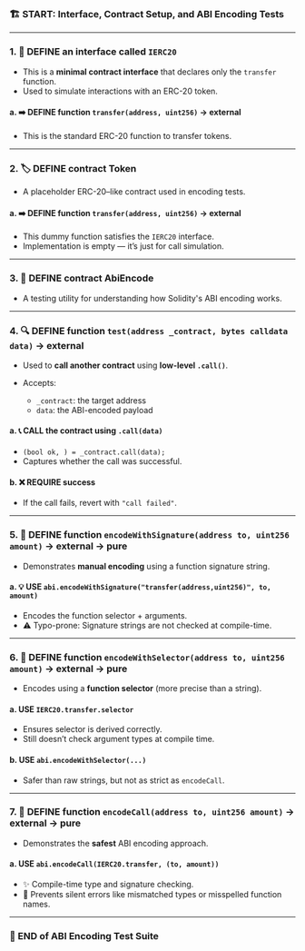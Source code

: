 ### 🏗️ START: Interface, Contract Setup, and ABI Encoding Tests

---

### 1. 📡 DEFINE an interface called `IERC20`

- This is a **minimal contract interface** that declares only the `transfer` function.
- Used to simulate interactions with an ERC-20 token.

#### a. ➡️ DEFINE function `transfer(address, uint256)` → external

- This is the standard ERC-20 function to transfer tokens.

---

### 2. 🏷️ DEFINE contract **Token**

- A placeholder ERC-20–like contract used in encoding tests.

#### a. ➡️ DEFINE function `transfer(address, uint256)` → external

- This dummy function satisfies the `IERC20` interface.
- Implementation is empty — it’s just for call simulation.

---

### 3. 🧪 DEFINE contract **AbiEncode**

- A testing utility for understanding how Solidity's ABI encoding works.

---

### 4. 🔍 DEFINE function `test(address _contract, bytes calldata data)` → external

- Used to **call another contract** using **low-level `.call()`**.
- Accepts:

  - `_contract`: the target address
  - `data`: the ABI-encoded payload

#### a. 📞 CALL the contract using `.call(data)`

- `(bool ok, ) = _contract.call(data);`
- Captures whether the call was successful.

#### b. ❌ REQUIRE success

- If the call fails, revert with `"call failed"`.

---

### 5. 🧪 DEFINE function `encodeWithSignature(address to, uint256 amount)` → external → pure

- Demonstrates **manual encoding** using a function signature string.

#### a. 💡 USE `abi.encodeWithSignature("transfer(address,uint256)", to, amount)`

- Encodes the function selector + arguments.
- ⚠️ Typo-prone: Signature strings are not checked at compile-time.

---

### 6. 🧪 DEFINE function `encodeWithSelector(address to, uint256 amount)` → external → pure

- Encodes using a **function selector** (more precise than a string).

#### a. USE `IERC20.transfer.selector`

- Ensures selector is derived correctly.
- Still doesn’t check argument types at compile time.

#### b. USE `abi.encodeWithSelector(...)`

- Safer than raw strings, but not as strict as `encodeCall`.

---

### 7. 🧪 DEFINE function `encodeCall(address to, uint256 amount)` → external → pure

- Demonstrates the **safest** ABI encoding approach.

#### a. USE `abi.encodeCall(IERC20.transfer, (to, amount))`

- ✨ Compile-time type and signature checking.
- 🧠 Prevents silent errors like mismatched types or misspelled function names.

---

### 🏁 END of ABI Encoding Test Suite
